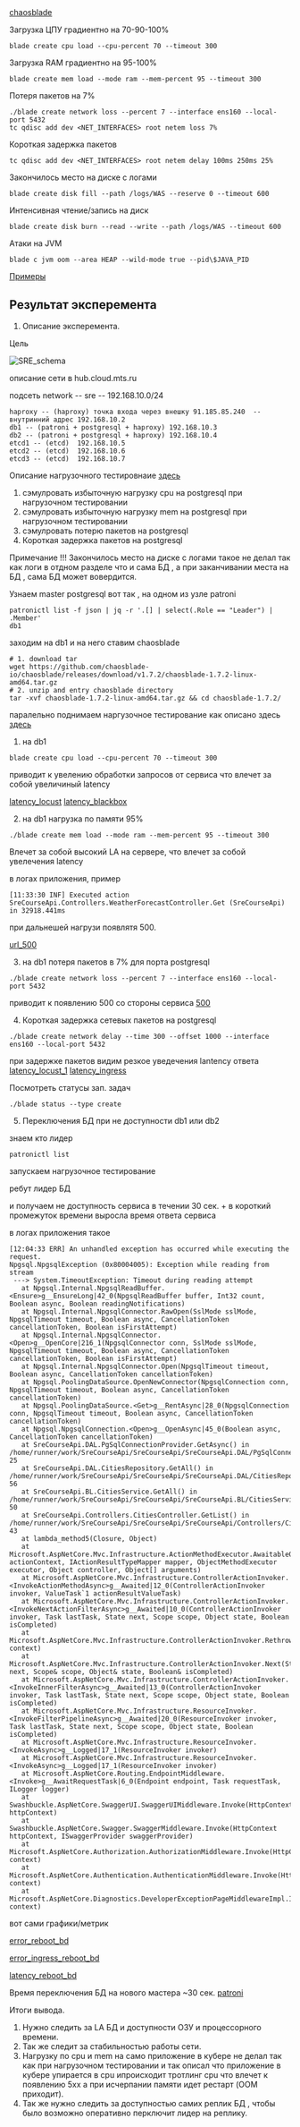 ## 

[chaosblade](https://chaosblade.io/en/docs/getting-started/installation-and-deployment/tool-chaosblade-install-and-uninstall/)


Загрузка ЦПУ градиентно на 70-90-100%
```
blade create cpu load --cpu-percent 70 --timeout 300
```
Загрузка RAM градиентно на 95-100%
```
blade create mem load --mode ram --mem-percent 95 --timeout 300
```
Потеря пакетов на 7%
```
./blade create network loss --percent 7 --interface ens160 --local-port 5432
tc qdisc add dev <NET_INTERFACES> root netem loss 7%
```
Короткая задержка пакетов
```
tc qdisc add dev <NET_INTERFACES> root netem delay 100ms 250ms 25%
```
Закончилось место на диске с логами
```
blade create disk fill --path /logs/WAS --reserve 0 --timeout 600
```
Интенсивная чтение/запись на диск
```
blade create disk burn --read --write --path /logs/WAS --timeout 600
```
Атаки на JVM
```
blade c jvm oom --area HEAP --wild-mode true --pid\$JAVA_PID 
```

[Примеры](https://github.com/dastergon/awesome-chaos-engineering)


## Результат эксперемента

1. Описание эксперемента.

Цель 

![SRE_schema](https://thumb.tildacdn.com/tild6264-3134-4564-a431-333637333964/-/resize/760x/-/format/webp/image.png)


описание сети в hub.cloud.mts.ru

подсеть network -- sre -- 192.168.10.0/24 

```
haproxy -- (haproxy) точка входа через внешку 91.185.85.240  -- внутринний адрес 192.168.10.2
db1 -- (patroni + postgresql + haproxy) 192.168.10.3
db2 -- (patroni + postgresql + haproxy) 192.168.10.4
etcd1 -- (etcd)  192.168.10.5
etcd2 -- (etcd)  192.168.10.6
etcd3 -- (etcd)  192.168.10.7
```

Описание нагрузочного тестировнаие [здесь](https://github.com/KKulishov/mts_sre/tree/main/Stress_testing)

1. сэмулровать избыточную нагрузку cpu на postgresql при нагрузочном тестировании
2. сэмулровать избыточную нагрузку mem на postgresql при нагрузочном тестировании
3. сэмулровать потерю пакетов на postgresql
4. Короткая задержка пакетов на postgresql

Примечание !!! Закончилось место на диске с логами такое не делал так как логи в отдном разделе что и сама БД , а при заканчивании места на БД , сама БД может вовердится. 


Узнаем master postgresql  вот так  , на одном из узле patroni
```
patronictl list -f json | jq -r '.[] | select(.Role == "Leader") | .Member'
db1
```

заходим на db1 и на него ставим chaosblade
```
# 1. download tar
wget https://github.com/chaosblade-io/chaosblade/releases/download/v1.7.2/chaosblade-1.7.2-linux-amd64.tar.gz
# 2. unzip and entry chaosblade directory
tar -xvf chaosblade-1.7.2-linux-amd64.tar.gz && cd chaosblade-1.7.2/
```

паралельно поднимаем наргузочное тестирование как описано здесь [здесь](https://github.com/KKulishov/mts_sre/tree/main/Stress_testing)

1. на db1 

```
blade create cpu load --cpu-percent 70 --timeout 300
```

приводит к увелению обработки запросов от сервиса что влечет за собой увеличиный latency

[latency_locust](https://drive.google.com/file/d/1gR4STOr3TTSKgTqaI9R9VTDrZOd-Fzd-/view?usp=drive_link)
[latency_blackbox](https://drive.google.com/file/d/1-CsJnqR6Hx5qnv4ybDQOGy6IfIbn7Kes/view?usp=drive_link)


2. на db1 нагрузка по памяти 95%

```
./blade create mem load --mode ram --mem-percent 95 --timeout 300
```
Влечет за собой высокий LA на сервере, что влечет за собой увелечения latency

в логах приложения, пример
```
[11:33:30 INF] Executed action SreCourseApi.Controllers.WeatherForecastController.Get (SreCourseApi) in 32918.441ms
```
при дальнешей нагрузи появлятя 500. 

[url_500](http://5eca9364-3899-4021-b861-fd4f64e48c6d.mts-gslb.ru/d/7GKkdrGIz/4-golden-signal?orgId=1)


3. на db1 потеря пакетов в 7% для порта postgresql

```
./blade create network loss --percent 7 --interface ens160 --local-port 5432
```

приводит к появлению 500 со стороны сервиса 
[500](https://drive.google.com/file/d/1LmAwFSnV7uqFGdAPZREW5-YJwBq02EKR/view)



4. Короткая задержка сетевых пакетов на postgresql
```
./blade create network delay --time 300 --offset 1000 --interface ens160 --local-port 5432
```

при задержке пакетов видим резкое уведечения lantency ответа
[latency_locust_1](https://drive.google.com/file/d/1galTJ9f1igSyZGzu0yXJ9HO8fj42kFj1/view?usp=drive_link) 
[latency_ingress](http://5eca9364-3899-4021-b861-fd4f64e48c6d.mts-gslb.ru/d/7GKkdrGIz/4-golden-signal?orgId=1) 


Посмотреть статусы зап. задач
```
./blade status --type create
```

5. Переключения БД при не доступности db1 или db2

знаем кто лидер
```
patronictl list
```
запускаем нагрузочное тестирование 

ребут лидер БД

и получаем не доступность сервиса в течении 30 сек. + в короткий промежуток времени выросла время ответа сервиса

в логах приложения такое

```
[12:04:33 ERR] An unhandled exception has occurred while executing the request.
Npgsql.NpgsqlException (0x80004005): Exception while reading from stream
 ---> System.TimeoutException: Timeout during reading attempt
   at Npgsql.Internal.NpgsqlReadBuffer.<Ensure>g__EnsureLong|42_0(NpgsqlReadBuffer buffer, Int32 count, Boolean async, Boolean readingNotifications)
   at Npgsql.Internal.NpgsqlConnector.RawOpen(SslMode sslMode, NpgsqlTimeout timeout, Boolean async, CancellationToken cancellationToken, Boolean isFirstAttempt)
   at Npgsql.Internal.NpgsqlConnector.<Open>g__OpenCore|216_1(NpgsqlConnector conn, SslMode sslMode, NpgsqlTimeout timeout, Boolean async, CancellationToken cancellationToken, Boolean isFirstAttempt)
   at Npgsql.Internal.NpgsqlConnector.Open(NpgsqlTimeout timeout, Boolean async, CancellationToken cancellationToken)
   at Npgsql.PoolingDataSource.OpenNewConnector(NpgsqlConnection conn, NpgsqlTimeout timeout, Boolean async, CancellationToken cancellationToken)
   at Npgsql.PoolingDataSource.<Get>g__RentAsync|28_0(NpgsqlConnection conn, NpgsqlTimeout timeout, Boolean async, CancellationToken cancellationToken)
   at Npgsql.NpgsqlConnection.<Open>g__OpenAsync|45_0(Boolean async, CancellationToken cancellationToken)
   at SreCourseApi.DAL.PgSqlConnectionProvider.GetAsync() in /home/runner/work/SreCourseApi/SreCourseApi/SreCourseApi.DAL/PgSqlConnectionProvider.cs:line 25
   at SreCourseApi.DAL.CitiesRepository.GetAll() in /home/runner/work/SreCourseApi/SreCourseApi/SreCourseApi.DAL/CitiesRepository.cs:line 56
   at SreCourseApi.BL.CitiesService.GetAll() in /home/runner/work/SreCourseApi/SreCourseApi/SreCourseApi.BL/CitiesService.cs:line 50
   at SreCourseApi.Controllers.CitiesController.GetList() in /home/runner/work/SreCourseApi/SreCourseApi/SreCourseApi/Controllers/CitiesController.cs:line 43
   at lambda_method5(Closure, Object)
   at Microsoft.AspNetCore.Mvc.Infrastructure.ActionMethodExecutor.AwaitableObjectResultExecutor.Execute(ActionContext actionContext, IActionResultTypeMapper mapper, ObjectMethodExecutor executor, Object controller, Object[] arguments)
   at Microsoft.AspNetCore.Mvc.Infrastructure.ControllerActionInvoker.<InvokeActionMethodAsync>g__Awaited|12_0(ControllerActionInvoker invoker, ValueTask`1 actionResultValueTask)
   at Microsoft.AspNetCore.Mvc.Infrastructure.ControllerActionInvoker.<InvokeNextActionFilterAsync>g__Awaited|10_0(ControllerActionInvoker invoker, Task lastTask, State next, Scope scope, Object state, Boolean isCompleted)
   at Microsoft.AspNetCore.Mvc.Infrastructure.ControllerActionInvoker.Rethrow(ActionExecutedContextSealed context)
   at Microsoft.AspNetCore.Mvc.Infrastructure.ControllerActionInvoker.Next(State& next, Scope& scope, Object& state, Boolean& isCompleted)
   at Microsoft.AspNetCore.Mvc.Infrastructure.ControllerActionInvoker.<InvokeInnerFilterAsync>g__Awaited|13_0(ControllerActionInvoker invoker, Task lastTask, State next, Scope scope, Object state, Boolean isCompleted)
   at Microsoft.AspNetCore.Mvc.Infrastructure.ResourceInvoker.<InvokeFilterPipelineAsync>g__Awaited|20_0(ResourceInvoker invoker, Task lastTask, State next, Scope scope, Object state, Boolean isCompleted)
   at Microsoft.AspNetCore.Mvc.Infrastructure.ResourceInvoker.<InvokeAsync>g__Logged|17_1(ResourceInvoker invoker)
   at Microsoft.AspNetCore.Mvc.Infrastructure.ResourceInvoker.<InvokeAsync>g__Logged|17_1(ResourceInvoker invoker)
   at Microsoft.AspNetCore.Routing.EndpointMiddleware.<Invoke>g__AwaitRequestTask|6_0(Endpoint endpoint, Task requestTask, ILogger logger)
   at Swashbuckle.AspNetCore.SwaggerUI.SwaggerUIMiddleware.Invoke(HttpContext httpContext)
   at Swashbuckle.AspNetCore.Swagger.SwaggerMiddleware.Invoke(HttpContext httpContext, ISwaggerProvider swaggerProvider)
   at Microsoft.AspNetCore.Authorization.AuthorizationMiddleware.Invoke(HttpContext context)
   at Microsoft.AspNetCore.Authentication.AuthenticationMiddleware.Invoke(HttpContext context)
   at Microsoft.AspNetCore.Diagnostics.DeveloperExceptionPageMiddlewareImpl.Invoke(HttpContext context)
```

вот сами графики/метрик

[error_reboot_bd](https://drive.google.com/file/d/1zAjec7y7-utbH7ZvAGWQKCmUU4dCYiBX/view?usp=drive_link)

[error_ingress_reboot_bd](https://drive.google.com/file/d/1V5D514O__JMeq9lGoU6Fp871ADSUWDYm/view?usp=drive_link)

[latency_reboot_bd](https://drive.google.com/file/d/171tNsvfH0dYbh5sxzfe3kfRGcQt-zyms/view?usp=drive_link)

Время переключения БД на нового мастера  ~30 сек. 
[patroni](http://5eca9364-3899-4021-b861-fd4f64e48c6d.mts-gslb.ru/d/rLzu8z_Vksdvsdv/postgresql-patroni-original?orgId=1&from=1702727621774&to=1702728546432)

Итоги вывода. 

1. Нужно следить за LA БД и доступности ОЗУ и процессорного времени. 
2. Так же следит за стабильностью работы сети. 
3. Нагрузку по cpu и mem на само приложение в кубере не делал так как при нагрузочном тестировании и так описал что приложение в кубере упирается в cpu  ипроисходит тротлинг cpu что влечет к появлению 5xx а при исчерпании памяти идет рестарт (OOM приходит). 
4. Так же нужно следить за доступностью самих реплик БД , чтобы было возможно оперативно перключит лидер на реплику. 




